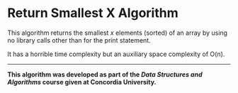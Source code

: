 # Return Smallest X Algorithm

This algorithm returns the smallest *x* elements (sorted) of an array by using no library calls other than for the print statement. 

It has a horrible time complexity but an auxiliary space complexity of O(n).

---

**This algorithm was developed as part of the *Data Structures and Algorithms* course given at Concordia University.**
